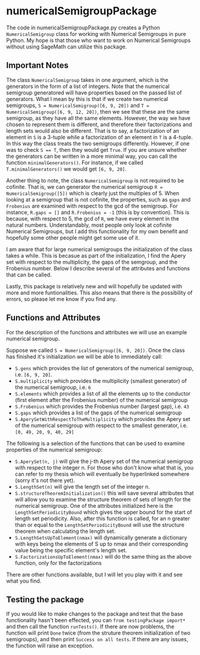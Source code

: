 # numericalSemigroupPackage

The code in numericalSemigroupPackage.py creates a Python `NumericalSemigroup` class for working with Numerical Semigroups in pure Python. My hope is that those who want to work on Numerical Semigroups without using SageMath can utilize this package. 

## Important Notes
The class `NumericalSemigroup` takes in one argument, which is the generators in the form of a list of integers. Note that the numerical semigroup generatored will have properties based on the passed list of generators. What I mean by this is that if we create two numerical semigroups, `S = NumericalSemigroup([6, 9, 20])` and `T = NumericalSemigroup([6, 9, 12, 20])`, then we see that these are the same semigroup, as they have all the same elements. However, the way we have chosen to represent them is different, and therefore their factorizations and length sets would also be different. That is to say, a factorization of an element in `S` is a 3-tuple while a factorization of an element in `T` is a 4-tuple. In this way the class treats the two semigroups differently. However, if one was to check `S == T`, then they would get `True`. If you are unsure whether the generators can be written in a more minimal way, you can call the function `minimalGenerators()`. For instance, if we called `T.minimalGenerators()` we would get `[6, 9, 20]`.

Another thing to note, the class `NumericalSemigroup` is not required to be cofinite. That is, we can generator the numerical semigroup `R = NumericalSemigroup([5])` which is clearly just the multiples of 5. When looking at a semigroup that is not cofinite, the properties, such as `gaps` and `Frobenius` are examined with respect to the gcd of the semigroup. For instance, `R.gaps = []` and `R.Frobenius = -1` (this is by convention). This is because, with respect to 5, the gcd of `R`, we have every element in the natural numbers. Understandably, most people only look at cofinite Numerical Semigroups, but I add this functionality for my own benefit and hopefully some other people might get some use of it. 

I am aware that for large numerical semigroups the initialization of the class takes a while. This is becasue as part of the initialization, I find the Apery set with respect to the multiplicity, the gaps of the semgroup, and the Frobenius number. Below I describe several of the attributes and functions that can be called.

Lastly, this package is relatively new and will hopefully be updated with more and more funtionalities. This also means that there is the possibility of errors, so please let me know if you find any. 

## Functions and Attributes
For the description of the functions and attributes we will use an example numerical semigroup. 

Suppose we called `S = NumericalSemigroup([6, 9, 20])`. Once the class has finished it's initialization we will be able to immediately call:
* `S.gens` which provides the list of generators of the numerical semigroup, i.e. `[6, 9, 20]`.
* `S.multiplicity` which provides the multiplicity (smallest generator) of the numerical semigroup, i.e. `6`
* `S.elements` which provides a list of all the elements up to the conductor (first element after the Frobenius number) of the numerical semigroup
* `S.Frobenius` which provides the Frobenius number (largest gap), i.e. `43`
* `S.gaps` which provides a list of the gaps of the numerical semigroup
* `S.AperySetWithRespectToTheMultiplicity` which provides the Apery set of the numerical semigroup with respect to the smallest generator, i.e. `[0, 49, 20, 9, 40, 29]`

The following is a selection of the functions that can be used to examine properties of the numerical semigroup:
* `S.AperySet(n, j)` will give the j-th Apery set of the numerical semigroup with respect to the integer n. For those who don't know what that is, you can refer to my thesis which will eventually be hyperlinked somewhere (sorry it's not there yet).
* `S.LengthSet(n)` will give the length set of the integer n. 
* `S.structureTheoremInitialization()` this will save several attributes that will allow you to examine the structure theorem of sets of length for the numerical semigroup. One of the attributes initialized here is the `LengthSetPeriodicityBound` which gives the upper bound for the start of length set periodicity. Also, after this function is called, for an n greater than or equal to the `LengthSetPeriodicityBound` will use the structure theorem when calculating the length set. 
* `S.LengthSetsUpToElement(nmax)` will dynamically generate a dictionary with keys being the elements of S up to nmax and their corresponding value being the specific element's length set.
* `S.FactorizationsUpToElement(nmax)` will do the same thing as the above function, only for the factorizations

There are other functions available, but I will let you play with it and see what you find.



## Testing the package

If you would like to make changes to the package and test that the base functionality hasn't been effected, you can `from testingPackage import*` and then call the function `runTests()`. If there are now problems, the function will print `Done` twice (from the struture theorem initialization of two semigroups), and then print `Success on all tests`. If there are any issues, the function will raise an exception. 

